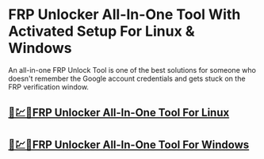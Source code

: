 # FRP Unlocker All-In-One Tool With Activated Setup For Linux & Windows


An all-in-one FRP Unlock Tool is one of the best solutions for someone who doesn't remember the Google account credentials and gets stuck on the FRP verification window.


## [🚀💹🎉FRP Unlocker All-In-One Tool  For Linux](https://tinyurl.com/ycx9cmnc)

## [🚀💹🎉FRP Unlocker All-In-One Tool For Windows            ](https://tinyurl.com/ycx9cmnc)
